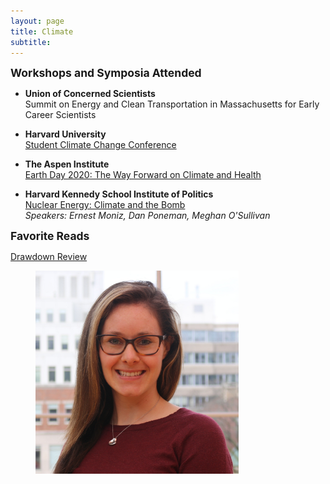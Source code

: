 ```yaml
---
layout: page
title: Climate
subtitle: 
---
```


<strong style="font-size: 125%;"> Workshops and Symposia Attended </strong> 

+ **Union of Concerned Scientists**  
Summit on Energy and Clean Transportation in Massachusetts for Early Career Scientists 

+ **Harvard University**  
<a href = "https://www.youtube.com/channel/UCiXL3ZwiYv6xsj3c9UtTEWw?fbclid=IwAR3l1vS7-FU62Si3QILvUrZnLFW4XK52edlYg5x7DqfIcB1Im7rOIld-Xek">Student Climate Change Conference</a>


+ **The Aspen Institute**  
<a href="https://www.youtube.com/watch?v=PVn2DW8L22I">Earth Day 2020: The Way Forward on Climate and Health</a>


+ **Harvard Kennedy School Institute of Politics**  
<a href = "https://iop.harvard.edu/forum/nuclear-energy-climate-and-bomb">Nuclear Energy: Climate and the Bomb</a>  
_Speakers: Ernest Moniz, Dan Poneman, Meghan O'Sullivan_  

<strong style="font-size: 125%;"> Favorite Reads </strong>  

<div class="container">
    	<div class="row">
            <div class="col-md-6">
            	<a href = "https://drawdown.org/drawdown-framework/drawdown-review-2020">Drawdown Review</a>
            </div>
            <div class="col-md-6"> 
            	<figure>
            	<img src="img/mz_headshot_square.jpg" width = 325 height = 325 alt="Michele Zemplenyi">
                <!-- <img src="img/drawdownreview.jpg" alt="Drawdown Review 2020"> -->
                </figure>
		    </div>
	    </div><!-- row -->	
</div> <!-- /container -->      

